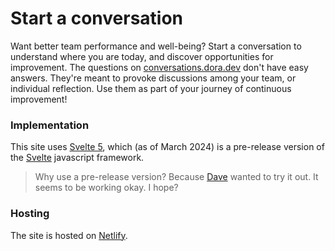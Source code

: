 # Start a conversation
Want better team performance and well-being? Start a conversation to understand where you are today, and discover opportunities for improvement. The questions on [conversations.dora.dev](https://conversations.dora.dev) don't have easy answers. They're meant to provoke discussions among your team, or individual reflection. Use them as part of your journey of continuous improvement!

### Implementation
This site uses [Svelte 5](https://github.com/sveltejs/svelte/milestone/9), which (as of March 2024) is a pre-release version of the [Svelte](https://svelte.dev) javascript framework.
> Why use a pre-release version? Because [Dave](https://github.com/davidstanke) wanted to try it out. It seems to be working okay. I hope?

### Hosting
The site is hosted on [Netlify](https://www.netlify.com/).
